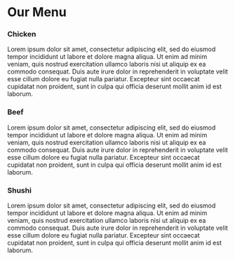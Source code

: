 <html>

<head>
	<title>Assignment Solution for Module 2</title>
	<meta charset = "utf-8">
	<meta name = "viewport" content = "width = device-width, initial-scale = 1">
	<link rel = "stylesheet" href = "cssass.txt"/>
</head>

<body>
	<h1> Our Menu </h1>
	<div class = "row">
		<div class = "col-lg-4 col-md-6 col-sm-12">
			<section>
				<h3 id = "t1"> Chicken </h3>
				<p> Lorem ipsum dolor sit amet, consectetur adipiscing elit, sed do eiusmod tempor incididunt ut labore et dolore magna aliqua. Ut enim ad minim veniam, quis nostrud exercitation ullamco laboris nisi ut aliquip ex ea commodo consequat. Duis aute irure dolor in reprehenderit in voluptate velit esse cillum dolore eu fugiat nulla pariatur. Excepteur sint occaecat cupidatat non proident, sunt in culpa qui officia deserunt mollit anim id est laborum. </p>
			</section>
		</div>
		<div class = "col-lg-4 col-md-6 col-sm-12">
			<section>
				<h3 id = "t2"> Beef </h3>
				<p> Lorem ipsum dolor sit amet, consectetur adipiscing elit, sed do eiusmod tempor incididunt ut labore et dolore magna aliqua. Ut enim ad minim veniam, quis nostrud exercitation ullamco laboris nisi ut aliquip ex ea commodo consequat. Duis aute irure dolor in reprehenderit in voluptate velit esse cillum dolore eu fugiat nulla pariatur. Excepteur sint occaecat cupidatat non proident, sunt in culpa qui officia deserunt mollit anim id est laborum. </p>
			</section>
		</div>
		<div class = "col-lg-4 col-md-12 col-sm-12">
			<section>
				<h3 id = "t3"> Shushi </h3>
				<p> Lorem ipsum dolor sit amet, consectetur adipiscing elit, sed do eiusmod tempor incididunt ut labore et dolore magna aliqua. Ut enim ad minim veniam, quis nostrud exercitation ullamco laboris nisi ut aliquip ex ea commodo consequat. Duis aute irure dolor in reprehenderit in voluptate velit esse cillum dolore eu fugiat nulla pariatur. Excepteur sint occaecat cupidatat non proident, sunt in culpa qui officia deserunt mollit anim id est laborum. </p>
			</section>
		</div>
	</div>
</body>
</html>
